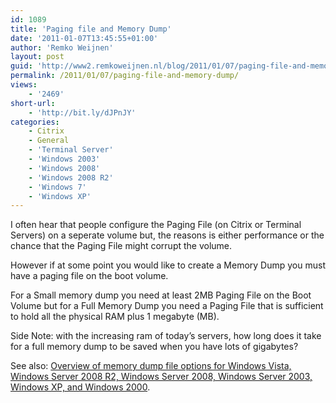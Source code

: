 ```yaml
---
id: 1089
title: 'Paging file and Memory Dump'
date: '2011-01-07T13:45:55+01:00'
author: 'Remko Weijnen'
layout: post
guid: 'http://www2.remkoweijnen.nl/blog/2011/01/07/paging-file-and-memory-dump/'
permalink: /2011/01/07/paging-file-and-memory-dump/
views:
    - '2469'
short-url:
    - 'http://bit.ly/dJPnJY'
categories:
    - Citrix
    - General
    - 'Terminal Server'
    - 'Windows 2003'
    - 'Windows 2008'
    - 'Windows 2008 R2'
    - 'Windows 7'
    - 'Windows XP'
---
```


I often hear that people configure the Paging File (on Citrix or Terminal Servers) on a seperate volume but, the reasons is either performance or the chance that the Paging File might corrupt the volume.

However if at some point you would like to create a Memory Dump you must have a paging file on the boot volume.

For a Small memory dump you need at least 2MB Paging File on the Boot Volume but for a Full Memory Dump you need a Paging File that is sufficient to hold all the physical RAM plus 1 megabyte (MB).

Side Note: with the increasing ram of today’s servers, how long does it take for a full memory dump to be saved when you have lots of gigabytes?

See also: [Overview of memory dump file options for Windows Vista, Windows Server 2008 R2, Windows Server 2008, Windows Server 2003, Windows XP, and Windows 2000](http://support.microsoft.com/kb/254649).